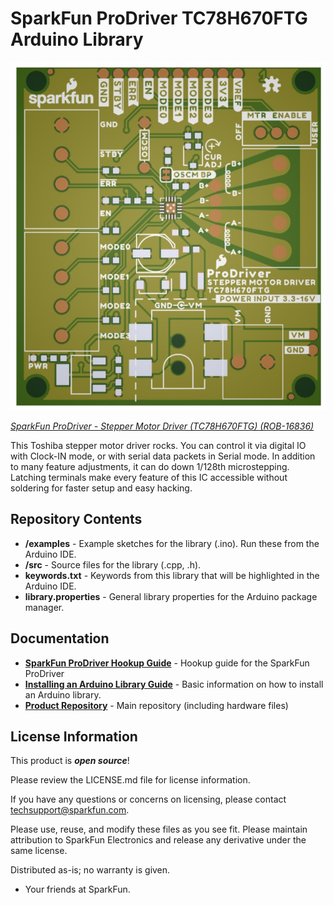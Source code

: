 SparkFun ProDriver TC78H670FTG Arduino Library
===========================================================

![SparkFun ProDriver - Stepper Motor Driver (TC78H670FTG)](https://raw.githubusercontent.com/sparkfun/SparkFun_ProDriver_TC78H670FTG/master/Documents/brd_top_preivew.jpg)

[*SparkFun ProDriver - Stepper Motor Driver (TC78H670FTG) (ROB-16836)*](https://www.sparkfun.com/products/16836)

This Toshiba stepper motor driver rocks. You can control it via digital IO with Clock-IN mode, or with serial data packets in Serial mode. In addition to many feature adjustments, it can do down 1/128th microstepping. Latching terminals make every feature of this IC accessible without soldering for faster setup and easy hacking.

Repository Contents
-------------------

* **/examples** - Example sketches for the library (.ino). Run these from the Arduino IDE. 
* **/src** - Source files for the library (.cpp, .h).
* **keywords.txt** - Keywords from this library that will be highlighted in the Arduino IDE. 
* **library.properties** - General library properties for the Arduino package manager. 

Documentation
--------------
* **[SparkFun ProDriver Hookup Guide]()** - Hookup guide for the SparkFun ProDriver
* **[Installing an Arduino Library Guide](https://learn.sparkfun.com/tutorials/installing-an-arduino-library)** - Basic information on how to install an Arduino library.
* **[Product Repository](https://github.com/sparkfun/SparkFun_ProDriver_TC78H670FTG)** - Main repository (including hardware files)

License Information
-------------------

This product is _**open source**_! 

Please review the LICENSE.md file for license information. 

If you have any questions or concerns on licensing, please contact techsupport@sparkfun.com.

Please use, reuse, and modify these files as you see fit. Please maintain attribution to SparkFun Electronics and release any derivative under the same license.

Distributed as-is; no warranty is given.

- Your friends at SparkFun.
